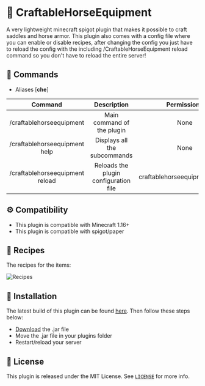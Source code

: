 # 🐎 CraftableHorseEquipment
A very lightweight minecraft spigot plugin that makes it possible to craft saddles and horse armor. This plugin also comes with a config file where you can enable or disable recipes, after changing the config you just have to reload the config with the including /CraftableHorseEquipment reload command so you don't have to reload the entire server!

## 💬 Commands
- Aliases [**che**]

|                  Command                  |                         Description                          | Permissions                               |
| :---------------------------------------: | :----------------------------------------------------------: | :---------------------------------------: |
|          /craftablehorseequipment         |                   Main command of the plugin                 | None                                      |
|          /craftablehorseequipment help    |                   Displays all the subcommands               | None                                      |
|          /craftablehorseequipment reload  |                   Reloads the plugin configuration file      | craftablehorseequipment.reload            |

## ⚙️ Compatibility
- This plugin is compatible with Minecraft 1.16+
- This plugin is compatible with spigot/paper

## 📗 Recipes
The recipes for the items:

![Recipes](https://user-images.githubusercontent.com/65535138/118730499-05ce0800-b838-11eb-82ff-c2d3be0970ec.png)

## 🔧 Installation

The latest build of this plugin can be found [here](https://www.spigotmc.org/resources/craftablehorseequipment.97884/).
Then follow these steps below:
- [Download](https://www.spigotmc.org/resources/craftablehorseequipment.97884/download?version=428261) the .jar file
- Move the .jar file in your plugins folder
- Restart/reload your server

## 📜 License

This plugin is released under the MIT License.
See [`LICENSE`](https://github.com/J4K0B55/CraftableHorseEquipment/blob/master/LICENSE) for more info.
